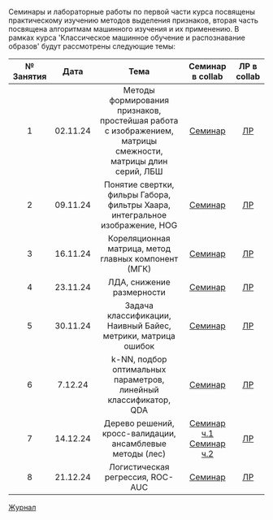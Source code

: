 Семинары и лабораторные работы по первой части курса посвящены практическому изучению методов выделения признаков, вторая часть посвящена алгоритмам машинного изучения и их применению.
В рамках курса 'Классическое машинное обучение и распознавание образов' будут рассмотрены следующие темы:

|№ Занятия|Дата|Тема|Семинар в collab|ЛР в collab|
|:-:|:-:|:-:|:-:|:-:|
|1|02.11.24|Методы формирования признаков, простейшая работа с изображением, матрицы смежности, матрицы длин серий, ЛБШ|[Семинар](https://drive.google.com/file/d/1K85_06LUkwdaOV4kVmPlfGvi7E2PdI3d/view?usp=sharing)|[ЛР](https://drive.google.com/file/d/10-SUcrIOLYsvz0SmtdKODAl2TB3Lp9t7/view?usp=sharing)|
|2|09.11.24|Понятие свертки, фильры Габора, фильтры Хаара, интегральное изображение, HOG|[Семинар](https://drive.google.com/file/d/1wfSdrJlUcNU0JQHzL_1ZaRlTXHDNKUnd/view?usp=sharing)|[ЛР](https://drive.google.com/file/d/16CEAO1k5w3kW88aPCqXwJM4ZefVuuEmc/view?usp=sharing)|
|3|16.11.24|Кореляционная матрица, метод главных компонент (МГК)|[Семинар](https://drive.google.com/file/d/1KXLNZd5azhlTWHEA_SVsjg5t_tTG4JcA/view?usp=sharing)|[ЛР](https://drive.google.com/file/d/1KXLNZd5azhlTWHEA_SVsjg5t_tTG4JcA/view?usp=sharing)|
|4|23.11.24|ЛДА, снижение размерности|[Семинар](https://drive.google.com/file/d/1tEtAA9BnKnDioaCxpXAthCwE5o1MI8xe/view?usp=sharing)|[ЛР](https://drive.google.com/file/d/16m6NfL4sXaLLCuTDrTzfjS-J5CF9D1oU/view?usp=sharing)|
|5|30.11.24|Задача классификации, Наивный Байес, метрики, матрица ошибок|[Семинар](https://drive.google.com/file/d/1DRE21n9Z_ZTnXcdRsSggRw_dSyya3DEw/view?usp=sharing)|[ЛР](https://drive.google.com/file/d/1vX-g42-tYbfP3LCBf4z0gimJohSKylZE/view?usp=sharing)|
|6|7.12.24|k-NN, подбор оптимальных параметров, линейный классификатор, QDA|[Семинар](https://drive.google.com/file/d/12N_wiieqH4fG692VD8wN6b7OCyg5BhQk/view?usp=sharing)|[ЛР](https://drive.google.com/file/d/1dHBbYCMfQKGOKDWQ3ypmlvm5DoYwysya/view?usp=sharing)|
|7|14.12.24|Дерево решений, кросс-валидации, ансамблевые методы (лес)|[Семинар ч.1](https://drive.google.com/file/d/15vDHR2vFixcewZVSuF5ned5oYvIua5zV/view?usp=sharing) [Семинар ч.2](https://drive.google.com/file/d/1trviWOl5frDf031Q4rrh5Bf4WJx_QTzA/view?usp=sharing)|[ЛР](https://drive.google.com/file/d/17knZHsA2rNhOLoYR7PynyArqF_bRmJb7/view?usp=sharing)|
|8|21.12.24|Логистическая регрессия, ROC-AUC|[Семинар](https://drive.google.com/file/d/1Z1jT0Wsw1Peo2F0mOfb6grZ_Yk5jB6Yi/view?usp=sharing)|[ЛР](https://drive.google.com/file/d/14DUi-pHLoLQ0HV2iM_o1wkoTWey9n8z5/view?usp=sharing)|

[Журнал](https://docs.google.com/spreadsheets/d/1LElcEz02zLLxudq-PYzMB_eIGBjnCondcVcDqWnhuTw/edit?usp=sharing)
